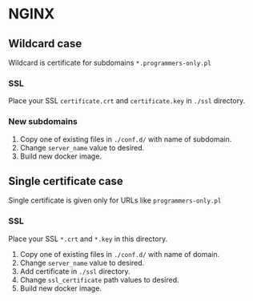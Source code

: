 # NGINX
## Wildcard case
Wildcard is certificate for subdomains ```*.programmers-only.pl```

### SSL

Place your SSL ```certificate.crt``` and ```certificate.key``` in ```./ssl``` directory.

### New subdomains

1. Copy one of existing files in ```./conf.d/``` with name of subdomain.
2. Change ```server_name``` value to desired.
3. Build new docker image.

## Single certificate case
Single certificate is given only for URLs like ```programmers-only.pl```

### SSL

Place your SSL ```*.crt``` and ```*.key``` in this directory.

1. Copy one of existing files in ```./conf.d/``` with name of domain.
2. Change ```server_name``` value to desired.
3. Add certificate in ```./ssl``` directory.
4. Change ```ssl_certificate``` path values to desired.
5. Build new docker image.
